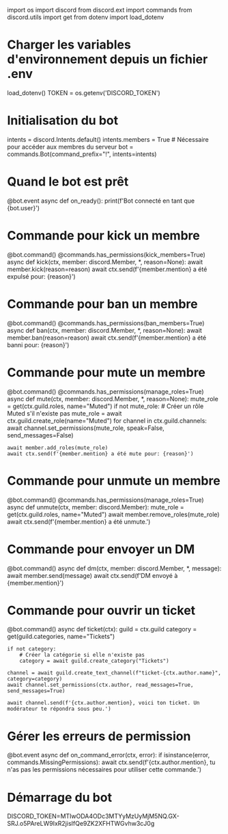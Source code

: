 import os
import discord
from discord.ext import commands
from discord.utils import get
from dotenv import load_dotenv

# Charger les variables d'environnement depuis un fichier .env
load_dotenv()
TOKEN = os.getenv('DISCORD_TOKEN')

# Initialisation du bot
intents = discord.Intents.default()
intents.members = True  # Nécessaire pour accéder aux membres du serveur
bot = commands.Bot(command_prefix="!", intents=intents)

# Quand le bot est prêt
@bot.event
async def on_ready():
    print(f'Bot connecté en tant que {bot.user}')

# Commande pour kick un membre
@bot.command()
@commands.has_permissions(kick_members=True)
async def kick(ctx, member: discord.Member, *, reason=None):
    await member.kick(reason=reason)
    await ctx.send(f'{member.mention} a été expulsé pour: {reason}')

# Commande pour ban un membre
@bot.command()
@commands.has_permissions(ban_members=True)
async def ban(ctx, member: discord.Member, *, reason=None):
    await member.ban(reason=reason)
    await ctx.send(f'{member.mention} a été banni pour: {reason}')

# Commande pour mute un membre
@bot.command()
@commands.has_permissions(manage_roles=True)
async def mute(ctx, member: discord.Member, *, reason=None):
    mute_role = get(ctx.guild.roles, name="Muted")
    if not mute_role:
        # Créer un rôle Muted s'il n'existe pas
        mute_role = await ctx.guild.create_role(name="Muted")
        for channel in ctx.guild.channels:
            await channel.set_permissions(mute_role, speak=False, send_messages=False)

    await member.add_roles(mute_role)
    await ctx.send(f'{member.mention} a été mute pour: {reason}')

# Commande pour unmute un membre
@bot.command()
@commands.has_permissions(manage_roles=True)
async def unmute(ctx, member: discord.Member):
    mute_role = get(ctx.guild.roles, name="Muted")
    await member.remove_roles(mute_role)
    await ctx.send(f'{member.mention} a été unmute.')

# Commande pour envoyer un DM
@bot.command()
async def dm(ctx, member: discord.Member, *, message):
    await member.send(message)
    await ctx.send(f'DM envoyé à {member.mention}')

# Commande pour ouvrir un ticket
@bot.command()
async def ticket(ctx):
    guild = ctx.guild
    category = get(guild.categories, name="Tickets")
    
    if not category:
        # Créer la catégorie si elle n'existe pas
        category = await guild.create_category("Tickets")
    
    channel = await guild.create_text_channel(f"ticket-{ctx.author.name}", category=category)
    await channel.set_permissions(ctx.author, read_messages=True, send_messages=True)
    
    await channel.send(f'{ctx.author.mention}, voici ton ticket. Un modérateur te répondra sous peu.')

# Gérer les erreurs de permission
@bot.event
async def on_command_error(ctx, error):
    if isinstance(error, commands.MissingPermissions):
        await ctx.send(f'{ctx.author.mention}, tu n\'as pas les permissions nécessaires pour utiliser cette commande.')

# Démarrage du bot
DISCORD_TOKEN=MTIwODA4ODc3MTYyMzUyMjM5NQ.GX-SRJ.o5PAreLW9IxR2jisIfQe9ZK2XFHTWGvhw3cJ0g

